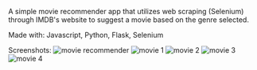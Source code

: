 A simple movie recommender app that utilizes web scraping (Selenium) through IMDB's website to suggest a movie based on the genre selected.

Made with: Javascript, Python, Flask, Selenium

Screenshots:
![movie recommender](https://github.com/elijahjoaquin/movie_recommender/assets/104493142/0bddcae5-1685-4737-bfd3-8149c66611f5)
![movie 1](https://github.com/elijahjoaquin/movie_recommender/assets/104493142/df4a2daa-15d3-4862-a249-113edd7b85a9)
![movie 2](https://github.com/elijahjoaquin/movie_recommender/assets/104493142/e0acfc60-f234-4b07-af08-19000664ebff)
![movie 3](https://github.com/elijahjoaquin/movie_recommender/assets/104493142/ef40b4e3-9ae8-4ede-a492-845f76516fc7)
![movie 4](https://github.com/elijahjoaquin/movie_recommender/assets/104493142/c61d6114-3dfe-4665-8be9-9caaaf96dd41)
